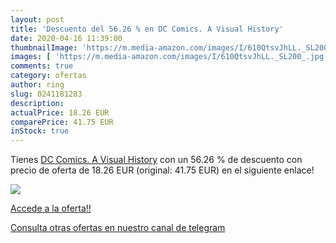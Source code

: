 ```yaml
---
layout: post
title: 'Descuento del 56.26 % en DC Comics. A Visual History'
date: 2020-04-16 11:39:00
thumbnailImage: 'https://m.media-amazon.com/images/I/610QtsvJhLL._SL200_.jpg'
images: [ 'https://m.media-amazon.com/images/I/610QtsvJhLL._SL200_.jpg' ]
comments: true
category: ofertas
author: ring
slug: 0241181283
description:
actualPrice: 18.26 EUR
comparePrice: 41.75 EUR
inStock: true
---
```


Tienes [DC Comics. A Visual History](https://www.amazon.com/dp/0241181283/?tag=redken08-20) con un 56.26 % de descuento con precio de oferta de 18.26 EUR (original: 41.75 EUR) en el siguiente enlace!

[![](https://m.media-amazon.com/images/I/610QtsvJhLL._SL200_.jpg)](https://www.amazon.com/dp/0241181283/?tag=redken08-20)

[Accede a la oferta!!](https://www.amazon.com/dp/0241181283/?tag=redken08-20)

[Consulta otras ofertas en nuestro canal de telegram](https://t.me/s/ofertas25)
